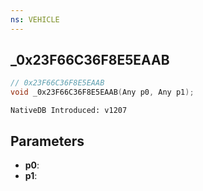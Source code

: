```yaml
---
ns: VEHICLE
---
```

## _0x23F66C36F8E5EAAB

```c
// 0x23F66C36F8E5EAAB
void _0x23F66C36F8E5EAAB(Any p0, Any p1);
```

```
NativeDB Introduced: v1207
```

## Parameters
* **p0**:
* **p1**:

